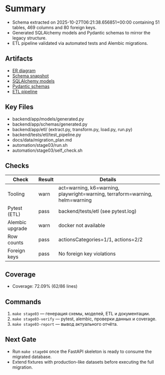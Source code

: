 # Summary

- Schema extracted on 2025-10-27T06:21:38.656851+00:00 containing 51 tables, 469 columns and 80 foreign keys.
- Generated SQLAlchemy models and Pydantic schemas to mirror the legacy structure.
- ETL pipeline validated via automated tests and Alembic migrations.

## Artifacts

- [ER diagram](../../docs/data/er_diagram.mmd)
- [Schema snapshot](schema.json)
- [SQLAlchemy models](../../backend/app/models/generated.py)
- [Pydantic schemas](../../backend/app/schemas/generated.py)
- [ETL pipeline](../../backend/app/etl/)

## Key Files

- backend/app/models/generated.py
- backend/app/schemas/generated.py
- backend/app/etl/ (extract.py, transform.py, load.py, run.py)
- backend/tests/etl/test_pipeline.py
- docs/data/migration_plan.md
- automation/stage03/run.sh
- automation/stage03/self_check.sh

## Checks

| Check | Result | Details |
| --- | --- | --- |
| Tooling | warn | act=warning, k6=warning, playwright=warning, terraform=warning, helm=warning |
| Pytest (ETL) | pass | backend/tests/etl (see pytest.log) |
| Alembic upgrade | warn | docker not available |
| Row counts | pass | actionsCategories=1/1, actions=2/2 |
| Foreign keys | pass | No foreign key violations |

## Coverage

- Coverage: 72.09% (62/86 lines)

## Commands

1. `make stage03` — генерация схемы, моделей, ETL и документации.
2. `make stage03-verify` — pytest, alembic, проверки данных и coverage.
3. `make stage03-report` — вывод актуального отчёта.

## Next Gate

- Run `make stage04` once the FastAPI skeleton is ready to consume the migrated database.
- Extend fixtures with production-like datasets before executing the full migration.
